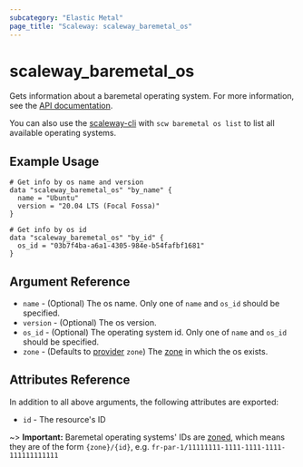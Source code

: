 ```yaml
---
subcategory: "Elastic Metal"
page_title: "Scaleway: scaleway_baremetal_os"
---
```


# scaleway_baremetal_os

Gets information about a baremetal operating system.
For more information, see the [API documentation](https://www.scaleway.com/en/developers/api/elastic-metal/#path-os-list-available-oses).

You can also use the [scaleway-cli](https://github.com/scaleway/scaleway-cli) with `scw baremetal os list` to list all available operating systems.

## Example Usage

```hcl
# Get info by os name and version
data "scaleway_baremetal_os" "by_name" {
  name = "Ubuntu"
  version = "20.04 LTS (Focal Fossa)"
}

# Get info by os id
data "scaleway_baremetal_os" "by_id" {
  os_id = "03b7f4ba-a6a1-4305-984e-b54fafbf1681"
}
```

## Argument Reference

- `name` - (Optional) The os name. Only one of `name` and `os_id` should be specified.
- `version` - (Optional) The os version.
- `os_id` - (Optional) The operating system id. Only one of `name` and `os_id` should be specified.
- `zone` - (Defaults to [provider](../index.md#zone) `zone`) The [zone](../guides/regions_and_zones.md#zones) in which the os exists.

## Attributes Reference

In addition to all above arguments, the following attributes are exported:

- `id` - The resource's ID

~> **Important:** Baremetal operating systems' IDs are [zoned](../guides/regions_and_zones.md#resource-ids), which means they are of the form `{zone}/{id}`, e.g. `fr-par-1/11111111-1111-1111-1111-111111111111`
